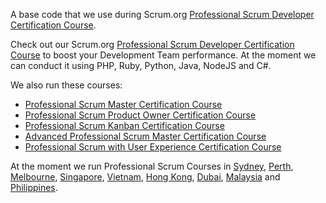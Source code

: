 A base code that we use during Scrum.org [Professional Scrum Developer Certification Course](http://www.agilitypath.com.au/programs/professional-scrum-developer).

Check out our Scrum.org [Professional Scrum Developer Certification Course](http://www.agilitypath.com.au/programs/professional-scrum-developer) to boost your Development Team performance. At the moment we can conduct it using PHP, Ruby, Python, Java, NodeJS and C#.

We also run these courses:

- [Professional Scrum Master Certification Course](http://www.agilitypath.com.au/programs/professional-scrum-master)
- [Professional Scrum Product Owner Certification Course](http://www.agilitypath.com.au/programs/professional-scrum-product-owner)
- [Professional Scrum Kanban Certification Course](http://www.agilitypath.com.au/programs/professional-scrum-kanban)
- [Advanced Professional Scrum Master Certification Course](http://www.agilitypath.com.au/programs/advanced-professional-scrum-master)
- [Professional Scrum with User Experience Certification Course](http://www.agilitypath.com.au/programs/professional-scrum-user-experience-ux)

At the moment we run Professional Scrum Courses in [Sydney](http://www.agilitypath.com.au/courses/australia/sydney), [Perth](http://www.agilitypath.com.au/courses/australia/perth), [Melbourne](http://www.agilitypath.com.au/courses/australia/melbourne), [Singapore](http://www.agilitypath.com.au/courses/singapore/singapore), [Vietnam](http://www.agilitypath.com.au/courses/vietnam), [Hong Kong](http://www.agilitypath.com.au/courses/china/hong-kong), [Dubai](http://www.agilitypath.com.au/courses/united-arab-emirates/dubai), [Malaysia](http://www.agilitypath.com.au/courses/malaysia) and [Philippines](http://www.agilitypath.com.au/courses/philippines).
